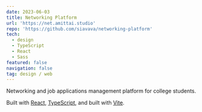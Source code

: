 ```yaml
---
date: 2023-06-03
title: Networking Platform
url: 'https://net.amittai.studio'
repo: 'https://github.com/siavava/networking-platform'
tech:
  - design
  - TypeScript
  - React
  - Sass
featured: false
navigation: false
tag: design / web
---
```


Networking and job applications management platform for college students.

Built with [React][react], [TypeScript][ts], and built with [Vite][vite].

[react]: https://reactjs.org
[ts]: https://www.typescriptlang.org
[vite]: https://vitejs.dev
